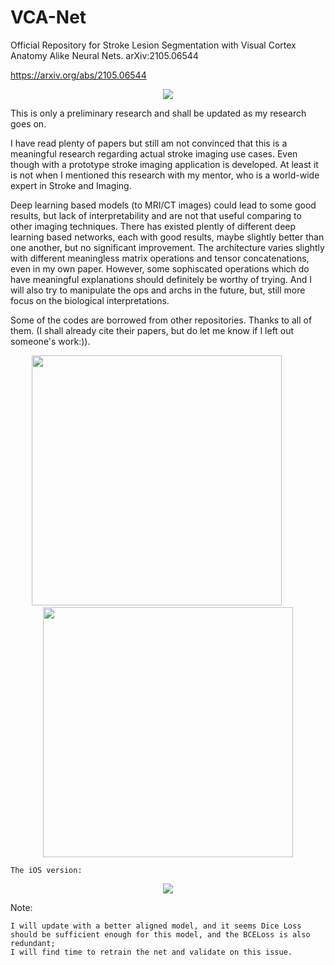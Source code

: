 # VCA-Net
Official Repository for Stroke Lesion Segmentation with Visual Cortex Anatomy Alike Neural Nets. arXiv:2105.06544

https://arxiv.org/abs/2105.06544

<div align=center>
<img src="https://github.com/DarkoBomer/VCA-Net/blob/main/pics/visual_cotex_a.jpg"/>
</div>

This is only a preliminary research and shall be updated as my research goes on.

I have read plenty of papers but still am not convinced that this is a meaningful research regarding actual stroke imaging use cases. 
Even though with a prototype stroke imaging application is developed. 
At least it is not when I mentioned this research with my mentor, who is a world-wide expert in Stroke and Imaging.

Deep learning based models (to MRI/CT images) could lead to some good results, but lack of interpretability and are not that useful comparing to other imaging techniques.
There has existed plently of different deep learning based networks, each with good results, maybe slightly better than one another, but no significant improvement.
The architecture varies slightly with different meaningless matrix operations and tensor concatenations, even in my own paper.
However, some sophiscated operations which do have meaningful explanations should definitely be worthy of trying.
And I will also try to manipulate the ops and archs in the future, but, still more focus on the biological interpretations.


Some of the codes are borrowed from other repositories. Thanks to all of them. (I shall already cite their papers, but do let me know if I left out someone's work:)).

<div align=center>
<img src="https://github.com/DarkoBomer/VCA-Net/blob/main/pics/results.jpg" height=400/> &emsp; &emsp;
<img src="https://github.com/DarkoBomer/VCA-Net/blob/main/pics/ss2.jpg" height=400/>
</div>

    The iOS version:
<div align=center>
<img src="https://github.com/DarkoBomer/VCA-Net/blob/main/pics/ss1.jpg"/>
</div>

<!-- ![image](pics/ss2.jpg) -->
Note:
    
    I will update with a better aligned model, and it seems Dice Loss should be sufficient enough for this model, and the BCELoss is also redundant; 
    I will find time to retrain the net and validate on this issue.
